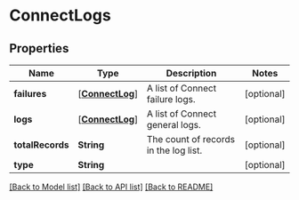 # ConnectLogs

## Properties
Name | Type | Description | Notes
------------ | ------------- | ------------- | -------------
**failures** | [[**ConnectLog**](ConnectLog.md)] | A list of Connect failure logs. | [optional] 
**logs** | [[**ConnectLog**](ConnectLog.md)] | A list of Connect general logs. | [optional] 
**totalRecords** | **String** | The count of records in the log list. | [optional] 
**type** | **String** |  | [optional] 

[[Back to Model list]](../README.md#documentation-for-models) [[Back to API list]](../README.md#documentation-for-api-endpoints) [[Back to README]](../README.md)


